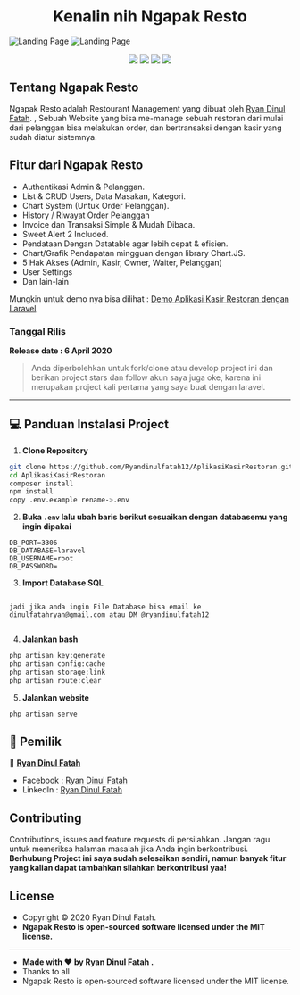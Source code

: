 <h1 align="center">Kenalin nih Ngapak Resto</h1>

![Landing Page](https://github.com/Ryandinulfatah12/AplikasiKasirRestoran/blob/master/public/images/screenshot_admin.jpg?raw=true)
![Landing Page](https://github.com/Ryandinulfatah12/AplikasiKasirRestoran/blob/master/public/images/screenshot_client.jpg?raw=true)

<p align="center">
<img align="center" src="http://ForTheBadge.com/images/badges/built-with-love.svg"> <img align="center" src="http://ForTheBadge.com/images/badges/uses-html.svg"> <img align="center" src="http://ForTheBadge.com/images/badges/makes-people-smile.svg"> <img align="center" src="http://ForTheBadge.com/images/badges/built-by-developers.svg">
</p>

## Tentang Ngapak Resto

Ngapak Resto adalah Restourant Management yang dibuat oleh <a href="https://github.com/Ryandinulfatah12">Ryan Dinul Fatah</a>. , Sebuah Website yang bisa me-manage sebuah restoran dari mulai dari pelanggan bisa melakukan order, dan bertransaksi dengan kasir yang sudah diatur sistemnya.

## Fitur dari Ngapak Resto
- Authentikasi Admin & Pelanggan.
- List & CRUD Users, Data Masakan, Kategori.
- Chart System (Untuk Order Pelanggan).
- History / Riwayat Order Pelanggan
- Invoice dan Transaksi Simple & Mudah Dibaca.
- Sweet Alert 2 Included.
- Pendataan Dengan Datatable agar lebih cepat & efisien.
- Chart/Grafik Pendapatan mingguan dengan library Chart.JS.
- 5 Hak Akses (Admin, Kasir, Owner, Waiter, Pelanggan)
- User Settings
- Dan lain-lain

Mungkin untuk demo nya bisa dilihat :
<a href="https://www.youtube.com/watch?v=AvDDvM2QMeM">Demo Aplikasi Kasir Restoran dengan Laravel</a>

### <p>Tanggal Rilis</p>
**Release date : 6 April 2020**
> Anda diperbolehkan untuk fork/clone atau develop project ini dan berikan project stars dan follow akun saya juga oke, karena ini merupakan project kali pertama yang saya buat dengan laravel.

------------
## 💻 Panduan Instalasi Project

1. **Clone Repository**
```bash
git clone https://github.com/Ryandinulfatah12/AplikasiKasirRestoran.git
cd AplikasiKasirRestoran
composer install
npm install
copy .env.example rename->.env
```
2. **Buka ```.env``` lalu ubah baris berikut sesuaikan dengan databasemu yang ingin dipakai**
```
DB_PORT=3306
DB_DATABASE=laravel
DB_USERNAME=root
DB_PASSWORD=
```

3. **Import Database SQL**
```Project ini tidak menggunakan fitur migration (waktu itu disuruh buat db nya lewat CMD oleh guru Basisdata :v)

jadi jika anda ingin File Database bisa email ke
dinulfatahryan@gmail.com atau DM @ryandinulfatah12
	
```

4. **Jalankan bash**
```bash
php artisan key:generate
php artisan config:cache
php artisan storage:link
php artisan route:clear
```

5. **Jalankan website**
```bash
php artisan serve
```

## 🧑 Pemilik

👤 <a href="https://www.instagram.com/ryandinulfatah12/"> **Ryan Dinul Fatah**</a>
- Facebook : <a href="https://web.facebook.com/ryan.dinulfatah"> Ryan Dinul Fatah</a>
- LinkedIn : <a href="https://www.linkedin.com/in/ryandinulfatah/"> Ryan Dinul Fatah</a>

## Contributing
Contributions, issues and feature requests di persilahkan.
Jangan ragu untuk memeriksa halaman masalah jika Anda ingin berkontribusi. **Berhubung Project ini saya sudah selesaikan sendiri, namun banyak fitur yang kalian dapat tambahkan silahkan berkontribusi yaa!**


## License
- Copyright © 2020 Ryan Dinul Fatah.
- **Ngapak Resto is open-sourced software licensed under the MIT license.**

------------

- **Made with ❤️ by Ryan Dinul Fatah .**
- Thanks to all
- Ngapak Resto is open-sourced software licensed under the MIT license.
